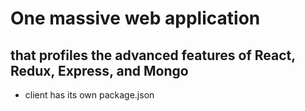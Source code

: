 # One massive web application
## that profiles the advanced features of React, Redux, Express, and Mongo

* client has its own package.json
